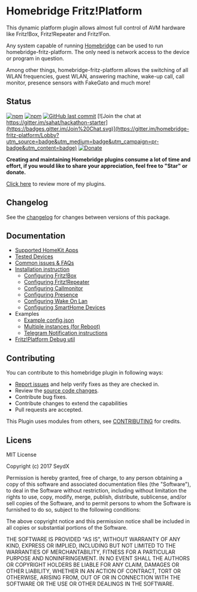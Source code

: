 # Homebridge Fritz!Platform 

This dynamic platform plugin allows almost full control of AVM hardware like Fritz!Box, Fritz!Repeater and Fritz!Fon. 

Any system capable of running [Homebridge](https://github.com/nfarina/homebridge/) can be used to run homebridge-fritz-platform. The only need is network access to the device or program in question.

Among other things, homebridge-fritz-platform allows the switching of all WLAN frequencies, guest WLAN, answering machine, wake-up call, call monitor, presence sensors with FakeGato and much more!

## Status
[![npm](https://img.shields.io/npm/v/homebridge-fritz-platform.svg?style=flat-square)](https://www.npmjs.com/package/homebridge-fritz-platform)
[![npm](https://img.shields.io/npm/dt/homebridge-fritz-platform.svg?style=flat-square)](https://www.npmjs.com/package/homebridge-fritz-platform)
[![GitHub last commit](https://img.shields.io/github/last-commit/SeydX/homebridge-fritz-platform.svg?style=flat-square)](https://github.com/SeydX/homebridge-fritz-platform)
[![Join the chat at https://gitter.im/sahat/hackathon-starter](https://badges.gitter.im/Join%20Chat.svg)](https://gitter.im/homebridge-fritz-platform/Lobby?utm_source=badge&utm_medium=badge&utm_campaign=pr-badge&utm_content=badge)
[![Donate](https://img.shields.io/badge/Donate-PayPal-blue.svg?style=flat-square&maxAge=2592000)](https://www.paypal.com/cgi-bin/webscr?cmd=_s-xclick&hosted_button_id=NP4T3KASWQLD8)

**Creating and maintaining Homebridge plugins consume a lot of time and effort, if you would like to share your appreciation, feel free to "Star" or donate.**

[Click here](https://github.com/SeydX) to review more of my plugins.

## Changelog
See the [changelog](https://github.com/SeydX/homebridge-fritz-platform/blob/master/CHANGELOG.md) for changes between versions of this package.

## Documentation

- [Supported HomeKit Apps](https://github.com/SeydX/homebridge-fritz-platform/blob/master/docs/Apps.md)
- [Tested Devices](https://github.com/SeydX/homebridge-fritz-platform/blob/master/docs/Supported.md)
- [Common issues & FAQs](https://github.com/SeydX/homebridge-fritz-platform/blob/master/FAQ.md)
- [Installation instruction](https://github.com/SeydX/homebridge-fritz-platform/blob/master/docs/Installation.md)
   * [Configuring Fritz!Box](https://github.com/SeydX/homebridge-fritz-platform/blob/master/docs/config/FritzBox.md)
   * [Configuring Fritz!Repeater](https://github.com/SeydX/homebridge-fritz-platform/blob/master/docs/config/Repeater.md)
   * [Configuring Callmonitor](https://github.com/SeydX/homebridge-fritz-platform/blob/master/docs/config/Callmonitor.md)
   * [Configuring Presence](https://github.com/SeydX/homebridge-fritz-platform/blob/master/docs/config/Presence.md)
   * [Configuring Wake On Lan](https://github.com/SeydX/homebridge-fritz-platform/blob/master/docs/config/WOL.md)
   * [Configuring SmartHome Devices](https://github.com/SeydX/homebridge-fritz-platform/blob/master/docs/config/Smarthome.md)
- Examples
   * [Example config.json](https://github.com/SeydX/homebridge-fritz-platform/blob/master/example/example-config.json)
   * [Multiple instances (for Reboot)](https://github.com/SeydX/homebridge-fritz-platform/blob/master/example/MultipleInstances.md)
   * [Telegram Notification instructions](https://github.com/SeydX/homebridge-fritz-platform/blob/master/example/Telegram.md)
- [Fritz!Platform Debug util](https://github.com/SeydX/fritzplatform-util)

## Contributing

You can contribute to this homebridge plugin in following ways:

- [Report issues](https://github.com/SeydX/homebridge-fritz-platform/issues) and help verify fixes as they are checked in.
- Review the [source code changes](https://github.com/SeydX/homebridge-fritz-platform/pulls).
- Contribute bug fixes.
- Contribute changes to extend the capabilities
- Pull requests are accepted.

This Plugin uses modules from others, see [CONTRIBUTING](https://github.com/SeydX/homebridge-fritz-platform/blob/master/CONTRIBUTING.md) for credits.

## Licens

MIT License

Copyright (c) 2017 SeydX

Permission is hereby granted, free of charge, to any person obtaining a copy
of this software and associated documentation files (the "Software"), to deal
in the Software without restriction, including without limitation the rights
to use, copy, modify, merge, publish, distribute, sublicense, and/or sell
copies of the Software, and to permit persons to whom the Software is
furnished to do so, subject to the following conditions:

The above copyright notice and this permission notice shall be included in all
copies or substantial portions of the Software.

THE SOFTWARE IS PROVIDED "AS IS", WITHOUT WARRANTY OF ANY KIND, EXPRESS OR
IMPLIED, INCLUDING BUT NOT LIMITED TO THE WARRANTIES OF MERCHANTABILITY,
FITNESS FOR A PARTICULAR PURPOSE AND NONINFRINGEMENT. IN NO EVENT SHALL THE
AUTHORS OR COPYRIGHT HOLDERS BE LIABLE FOR ANY CLAIM, DAMAGES OR OTHER
LIABILITY, WHETHER IN AN ACTION OF CONTRACT, TORT OR OTHERWISE, ARISING FROM,
OUT OF OR IN CONNECTION WITH THE SOFTWARE OR THE USE OR OTHER DEALINGS IN THE
SOFTWARE.
